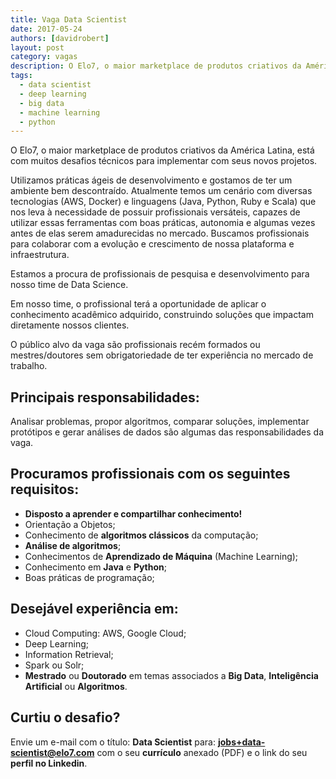 ```yaml
---
title: Vaga Data Scientist
date: 2017-05-24
authors: [davidrobert]
layout: post
category: vagas
description: O Elo7, o maior marketplace de produtos criativos da América Latina, está com muitos desafios técnicos para implementar com seus novos projetos. Temos a seguinte vaga para o time da engenharia...
tags:
  - data scientist
  - deep learning
  - big data
  - machine learning
  - python
---
```


O Elo7, o maior marketplace de produtos criativos da América Latina, está com muitos desafios técnicos para implementar com seus novos projetos.

Utilizamos práticas ágeis de desenvolvimento e gostamos de ter um ambiente bem descontraído. Atualmente temos um cenário com diversas tecnologias (AWS, Docker) e linguagens (Java, Python, Ruby e Scala) que nos leva à necessidade de possuir profissionais versáteis, capazes de utilizar essas ferramentas com boas práticas, autonomia e algumas vezes antes de elas serem amadurecidas no mercado. Buscamos profissionais para colaborar com a evolução e crescimento de nossa plataforma e infraestrutura.

Estamos a procura de profissionais de pesquisa e desenvolvimento para nosso time de Data Science.

Em nosso time, o profissional terá a oportunidade de aplicar o conhecimento acadêmico adquirido, construindo soluções que impactam diretamente nossos clientes.

O público alvo da vaga são profissionais recém formados ou mestres/doutores sem obrigatoriedade de ter experiência no mercado de trabalho.

## Principais responsabilidades:

Analisar problemas, propor algoritmos, comparar soluções, implementar protótipos e gerar análises de dados são algumas das responsabilidades da vaga.

## Procuramos profissionais com os seguintes requisitos:

- **Disposto a aprender e compartilhar conhecimento!**
- Orientação a Objetos;
- Conhecimento de **algoritmos clássicos** da computação;
- **Análise de algoritmos**;
- Conhecimentos de **Aprendizado de Máquina** (Machine Learning);
- Conhecimento em **Java** e **Python**;
- Boas práticas de programação;

## Desejável experiência em:

- Cloud Computing: AWS, Google Cloud;
- Deep Learning;
- Information Retrieval;
- Spark ou Solr;
- **Mestrado** ou **Doutorado** em temas associados a **Big Data**, **Inteligência Artificial** ou **Algoritmos**.

## Curtiu o desafio?

Envie um e-mail com o título: **Data Scientist** para: **jobs+data-scientist@elo7.com** com o seu **currículo** anexado (PDF) e o link do seu **perfil no Linkedin**.

